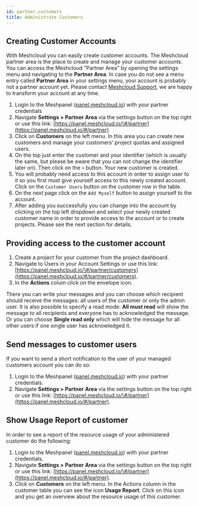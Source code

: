 ```yaml
---
id: partner.customers
title: Administrate Customers
---
```


## Creating Customer Accounts

With Meshcloud you can easily create customer accounts. The Meshcloud partner area is the place to create and manage your customer accounts. You can access the Meshcloud "Partner Area" by opening the settings menu and navigating to the **Partner Area**. In case you do not see a menu entry called **Partner Area** in your settings menu, your account is probably not a partner account yet. Please contact [Meshcloud Support](https://support.meshcloud.io),  we are happy to transform your account at any time.

1. Login to the Meshpanel \([panel.meshcloud.io](https://panel.meshcloud.io)\) with your partner credentials
2. Navigate **Settings &gt; Partner Area** via the settings button on the top right or use this link:
   [https://panel.meshcloud.io/\#/partner](https://panel.meshcloud.io/#/partner)
3. Click on **Customers** on the left menu. In this area you can create new customers and manage
   your customers’ project quotas and assigned users.
4. On the top just enter the customer and your identifier (which is usually the same, but please be aware that you can not change the identifier later on). Then click on the `+` button. Your new customer is created.
5. You will probably need access to this account in order to assign user to it so you first must give yourself access to this newly created account. Click on the `Customer Users` button on the customer row in the table.
6. On the next page click on the `Add Myself` button to assign yourself to the account.
7. After adding you successfully you can change into the account by clicking on the top left dropdown and select your newly created customer name in order to provide access to the account or to create projects. Please see the next section for details.

## Providing access to the customer account

1. Create a project for your customer from the project dashboard.
2. Navigate to Users in your Account Settings or use this link:
    [https://panel.meshcloud.io/\#/partner/customers](https://panel.meshcloud.io/#/partner/customers).
3. In the **Actions** colum click on the envelope icon.

There you can write your messages and you can choose which recipient should receive the messages: all users of the customer or only the admin user.
It is also possible to specify a read mode: **All must read** will show the message to all recipients and everyone has to acknowledged the message. Or you can choose **Single read only** which will hide the message for all other users if one single user has acknowledged it.

## Send messages to customer users

If you want to send a short notification to the user of your managed customers account you can do so:

1. Login to the Meshpanel \([panel.meshcloud.io](https://panel.meshcloud.io)\) with your partner credentials.
2. Navigate **Settings &gt; Partner Area** via the settings button on the top right or use this link:
   [https://panel.meshcloud.io/\#/partner](https://panel.meshcloud.io/#/partner).

## Show Usage Report of customer

In order to see a report of the resource usage of your administered customer do the following:

1. Login to the Meshpanel \([panel.meshcloud.io](https://panel.meshcloud.io)\) with your partner credentials.
2. Navigate **Settings &gt; Partner Area** via the settings button on the top right or use this link:
   [https://panel.meshcloud.io/\#/partner](https://panel.meshcloud.io/#/partner).
3. Click on **Customers** on the left menu. In the Actions column in the customer table you can see the icon **Usage Report**. Click on this icon and you get an overview about the resource usage of this customer.




